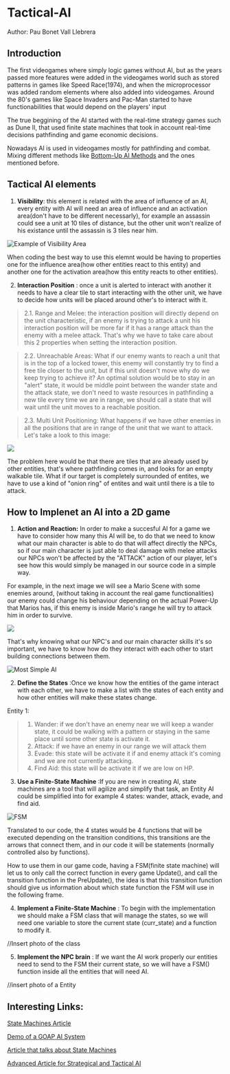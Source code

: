 # Tactical-AI 
Author: Pau Bonet Vall Llebrera

## Introduction
The first videogames where simply logic games without AI, but as the years passed more features were added in the videogames world such as stored patterns in games like Speed Race(1974), and when the microprocessor was added random elements where also added into videogames. Around the 80's games like Space Invaders and Pac-Man started to have functionabilities that would depend on the players' input

The true beggining of the AI started with the real-time strategy games such as Dune II, that used finite state machines that took in account real-time decisions pathfinding and game economic decisions.

Nowadays AI is used in videogames mostly for pathfinding and combat. Mixing different methods like [Bottom-Up AI Methods](https://en.wikipedia.org/wiki/Top-down_and_bottom-up_design) and the ones mentioned before.

## Tactical AI elements

1. **Visibility**: this element is related with the area of influence of an AI, every entity with AI will need an area of influence and an activation area(don't have to be different necessarly), for example an assassin could see a unit at 10 tiles of distance, but the other unit won't realize of his existance until the assassin is 3 tiles near him. 

![Example of Visibility Area](http://imgur.com/S1Qumbc.png)

When coding the best way to use this elemnt would be having to properties one for the influence area(how other entities react to this entity) and another one for the activation area(how this entity reacts to other entities).


2. **Interaction Position** : once a unit is alerted to interact with another it needs to have a clear tile to start interacting with the other unit, we have to decide how units will be placed around other's to interact with it.

> 2.1. Range and Melee: the interaction position will directly depend on the unit characteristic, if an enemy is trying to attack a unit his interaction position will be more far if it has a range attack than the enemy with a melee attack. That's why we have to take care about this 2 properties when setting the interaction position.

> 2.2. Unreachable Areas: What if our enemy wants to reach a unit that is in the top of a locked tower, this enemy will constantly try to find a free tile closer to the unit, but if this unit doesn't move why do we keep trying to achieve it?
An optimal solution would be to stay in an "alert" state, it would be middle point between the wander state and the attack state, we don't need to waste resources in pathfinding a new tile every time we are in range, we should call a state that will wait until the unit moves to a reachable position.

> 2.3. Multi Unit Positioning: What happens if we have other enemies in all the positions that are in range of the unit that we want to attack. Let's take a look to this image:

![](http://imgur.com/g9hq3lH.png)

The problem here would be that there are tiles that are already used by other entities, that's where pathfinding comes in, and looks for an empty walkable tile. What if our target is completely surrounded of entites, we have to use a kind of "onion ring" of entites and wait until there is a tile to attack.

## How to Implenet an AI into a 2D game

1. **Action and Reaction:** In order to make a succesful AI for a game we have to consider how many this AI will be, to do that we need to know what our main character is able to do that will affect directly the NPCs, so if our main character is just able to deal damage with melee attacks our NPCs won't be affected by the "ATTACK" action of our player, let's see how this would simply be managed in our source code in a simple way.

For example, in the next image we will see a Mario Scene with some enemies around, (without taking in account the real game functionalities) our enemy could change his behaviour depending on the actual Power-Up that Marios has, if this enemy is inside Mario's range he will try to attack him in order to survive.

![](http://imgur.com/QdFk8ct.jpg)

That's why knowing what our NPC's and our main character skills it's so important, we have to know how do they interact with each other to start building connections between them.

![Most Simple AI](http://imgur.com/L3Lxvtg.png)

2. **Define the States** :Once we know how the entities of the game interact with each other, we have to make a list with the states of each entity and how other entities will make these states change.

Entity 1:
> 1. Wander: if we don't have an enemy near we will keep a wander state, it could be walking with a pattern or staying in the same place until some other state is activate it.
> 2. Attack: if we have an enemy in our range we will attack them
> 3. Evade: this state will be activate it if and enemy attack it's coming and we are not currently attacking.
> 4. Find Aid: this state will be activate it if we are low on HP.

3. **Use a Finite-State Machine** :If you are new in creating AI, state machines are a tool that will agilize and simplify that task, an Entity AI could be simplified into for example 4 states: wander, attack, evade, and find aid.

![FSM](http://imgur.com/OgHWyD8.png)

Translated to our code, the 4 states would be 4 functions that will be executed depending on the transition conditions, this transitions are the arrows that connect them, and in our code it will be statements (normally controlled also by functions).

How to use them in our game code, having a FSM(finite state machine) will let us to only call the correct function in every game Update(), and call the transition function in the PreUpdate(), the idea is that this transition function should give us information about which state function the FSM will use in the following frame. 

4. **Implement a Finite-State Machine** : To begin with the implementation we should make a FSM class that will manage the states, so we will need one variable to store the current state (curr_state) and a function to modify it.

//Insert photo of the class

5. **Implement the NPC brain** : If we want the AI work properly our entities need to send to the FSM their current state, so we will have a FSM() function inside all the entities that will need AI. 

//insert photo of a Entity 
## Interesting Links:

[State Machines Article](https://gamedevelopment.tutsplus.com/tutorials/finite-state-machines-theory-and-implementation--gamedev-11867)

[Demo of a GOAP AI System](https://gamedevelopment.tutsplus.com/tutorials/goal-oriented-action-planning-for-a-smarter-ai--cms-20793)

[Article that talks about State Machines](https://www.gamedev.net/resources/_/technical/artificial-intelligence/a-practical-guide-to-building-a-complete-game-a-r784)

[Advanced Article for Strategical and Tactical AI](http://www.cse.scu.edu/~tschwarz/COEN129/PPT/Tactical%20and%20Strategical%20AI.pdf)

